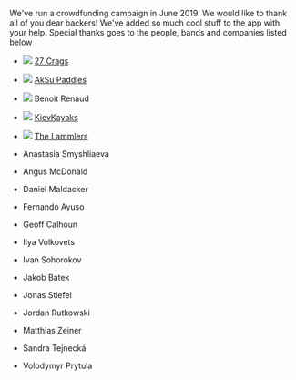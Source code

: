 We've run a crowdfunding campaign in June 2019. We would like to thank all of you dear backers! We've added so much cool stuff to the app with your help. Special thanks goes to the people, bands and companies listed below

- ![](/assets/img/backers/100/27_crags.png) [27 Crags](https://27crags.com/)
- ![](/assets/img/backers/100/aksu.png) [AkSu Paddles](https://www.aksupaddles.com/)
- ![](/assets/img/backers/100/benoit_renaud.png) Benoit Renaud
- ![](/assets/img/backers/100/kievkayaks.png) [KievKayaks](https://kievkayaks.com/)
- ![](/assets/img/backers/100/the_lammlers.png) [The Lammlers](https://www.facebook.com/thelammlers/)

- Anastasia Smyshliaeva
- Angus McDonald
- Daniel Maldacker
- Fernando Ayuso
- Geoff Calhoun
- Ilya Volkovets
- Ivan Sohorokov
- Jakob Batek
- Jonas Stiefel
- Jordan Rutkowski
- Matthias Zeiner
- Sandra Tejnecká
- Volodymyr Prytula
